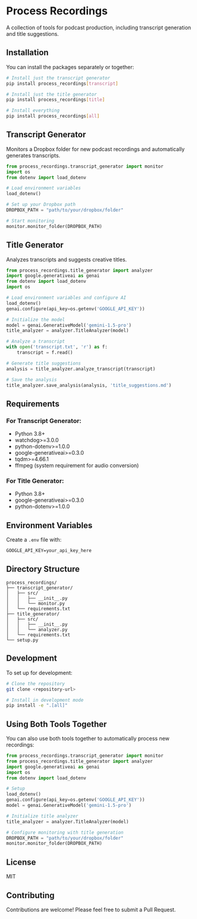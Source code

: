 # Process Recordings

A collection of tools for podcast production, including transcript generation and title suggestions.

## Installation

You can install the packages separately or together:

```bash
# Install just the transcript generator
pip install process_recordings[transcript]

# Install just the title generator
pip install process_recordings[title]

# Install everything
pip install process_recordings[all]
```

## Transcript Generator

Monitors a Dropbox folder for new podcast recordings and automatically generates transcripts.

```python
from process_recordings.transcript_generator import monitor
import os
from dotenv import load_dotenv

# Load environment variables
load_dotenv()

# Set up your Dropbox path
DROPBOX_PATH = "path/to/your/dropbox/folder"

# Start monitoring
monitor.monitor_folder(DROPBOX_PATH)
```

## Title Generator

Analyzes transcripts and suggests creative titles.

```python
from process_recordings.title_generator import analyzer
import google.generativeai as genai
from dotenv import load_dotenv
import os

# Load environment variables and configure AI
load_dotenv()
genai.configure(api_key=os.getenv('GOOGLE_API_KEY'))

# Initialize the model
model = genai.GenerativeModel('gemini-1.5-pro')
title_analyzer = analyzer.TitleAnalyzer(model)

# Analyze a transcript
with open('transcript.txt', 'r') as f:
    transcript = f.read()

# Generate title suggestions
analysis = title_analyzer.analyze_transcript(transcript)

# Save the analysis
title_analyzer.save_analysis(analysis, 'title_suggestions.md')
```

## Requirements

### For Transcript Generator:
- Python 3.8+
- watchdog>=3.0.0
- python-dotenv>=1.0.0
- google-generativeai>=0.3.0
- tqdm>=4.66.1
- ffmpeg (system requirement for audio conversion)

### For Title Generator:
- Python 3.8+
- google-generativeai>=0.3.0
- python-dotenv>=1.0.0

## Environment Variables

Create a `.env` file with:
```
GOOGLE_API_KEY=your_api_key_here
```

## Directory Structure

```
process_recordings/
├── transcript_generator/
│   ├── src/
│   │   ├── __init__.py
│   │   └── monitor.py
│   └── requirements.txt
├── title_generator/
│   ├── src/
│   │   ├── __init__.py
│   │   └── analyzer.py
│   └── requirements.txt
└── setup.py
```

## Development

To set up for development:

```bash
# Clone the repository
git clone <repository-url>

# Install in development mode
pip install -e ".[all]"
```

## Using Both Tools Together

You can also use both tools together to automatically process new recordings:

```python
from process_recordings.transcript_generator import monitor
from process_recordings.title_generator import analyzer
import google.generativeai as genai
import os
from dotenv import load_dotenv

# Setup
load_dotenv()
genai.configure(api_key=os.getenv('GOOGLE_API_KEY'))
model = genai.GenerativeModel('gemini-1.5-pro')

# Initialize title analyzer
title_analyzer = analyzer.TitleAnalyzer(model)

# Configure monitoring with title generation
DROPBOX_PATH = "path/to/your/dropbox/folder"
monitor.monitor_folder(DROPBOX_PATH)
```

## License

MIT

## Contributing

Contributions are welcome! Please feel free to submit a Pull Request.
